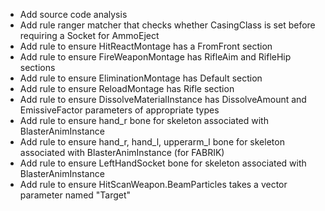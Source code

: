 ﻿* Add source code analysis
* Add rule ranger matcher that checks whether CasingClass is set before requiring a Socket for AmmoEject
* Add rule to ensure HitReactMontage has a FromFront section
* Add rule to ensure FireWeaponMontage has RifleAim and RifleHip sections
* Add rule to ensure EliminationMontage has Default section
* Add rule to ensure ReloadMontage has Rifle section
* Add rule to ensure DissolveMaterialInstance has DissolveAmount and EmissiveFactor parameters of appropriate types
* Add rule to ensure hand_r bone for skeleton associated with BlasterAnimInstance
* Add rule to ensure hand_r, hand_l, upperarm_l bone for skeleton associated with BlasterAnimInstance (for FABRIK)
* Add rule to ensure LeftHandSocket bone for skeleton associated with BlasterAnimInstance
* Add rule to ensure HitScanWeapon.BeamParticles takes a vector parameter named "Target"
